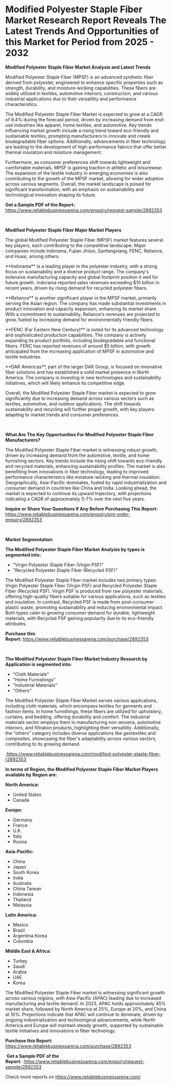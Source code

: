 <p><h1>Modified Polyester Staple Fiber Market Research Report Reveals The Latest Trends And Opportunities of this Market for Period from 2025 - 2032</h1></p><p><strong>Modified Polyester Staple Fiber Market Analysis and Latest Trends</strong></p>
<p><p>Modified Polyester Staple Fiber (MPSF) is an advanced synthetic fiber derived from polyester, engineered to enhance specific properties such as strength, durability, and moisture-wicking capabilities. These fibers are widely utilized in textiles, automotive interiors, construction, and various industrial applications due to their versatility and performance characteristics.</p><p>The Modified Polyester Staple Fiber Market is expected to grow at a CAGR of 9.4% during the forecast period, driven by increasing demand from end-use industries like apparel, home textiles, and automotive. Key trends influencing market growth include a rising trend toward eco-friendly and sustainable textiles, prompting manufacturers to innovate and create biodegradable fiber options. Additionally, advancements in fiber technology are leading to the development of high-performance fabrics that offer better thermal insulation and moisture management.</p><p>Furthermore, as consumer preferences shift towards lightweight and comfortable materials, MPSF is gaining traction in athletic and leisurewear. The expansion of the textile industry in emerging economies is also contributing to the growth of the MPSF market, allowing for wider adoption across various segments. Overall, the market landscape is poised for significant transformation, with an emphasis on sustainability and technological innovation shaping its future.</p></p>
<p><strong>Get a Sample PDF of the Report:&nbsp;</strong> <a href="https://www.reliablebusinessarena.com/enquiry/request-sample/2892353?utm_campaign=2947&utm_medium=2&utm_source=Github&utm_content=ia&utm_term=15032025&utm_id=modified-polyester-staple-fiber">https://www.reliablebusinessarena.com/enquiry/request-sample/2892353</a></p>
<p>&nbsp;</p>
<p><strong>Modified Polyester Staple Fiber Major Market Players</strong></p>
<p><p>The global Modified Polyester Staple Fiber (MPSF) market features several key players, each contributing to the competitive landscape. Major companies include Indorama, Fujian Jinlun, Sanfangxiang, FENC, Reliance, and Huaxi, among others.</p><p>**Indorama** is a leading player in the polyester industry, with a strong focus on sustainability and a diverse product range. The company's extensive manufacturing capacity and global footprint position it well for future growth. Indorama reported sales revenues exceeding $10 billion in recent years, driven by rising demand for recycled polyester fibers.</p><p>**Reliance** is another significant player in the MPSF market, primarily serving the Asian region. The company has made substantial investments in product innovation and capacity expansion, enhancing its market share. With a commitment to sustainability, Reliance's revenues are projected to grow, fueled by increasing demand for environmentally friendly fibers.</p><p>**FENC (Far Eastern New Century)** is noted for its advanced technology and sophisticated production capabilities. The company is actively expanding its product portfolio, including biodegradable and functional fibers. FENC has reported revenues of around $5 billion, with growth anticipated from the increasing application of MPSF in automotive and textile industries.</p><p>**DAK Americas**, part of the larger DAK Group, is focused on innovative fiber solutions and has established a solid market presence in North America. The company is investing in new technologies and sustainability initiatives, which will likely enhance its competitive edge.</p><p>Overall, the Modified Polyester Staple Fiber market is expected to grow significantly due to increasing demand across various sectors such as textiles, automotive, and outdoor applications. The shift towards sustainability and recycling will further propel growth, with key players adapting to market trends and consumer preferences.</p></p>
<p>&nbsp;</p>
<p><strong>What Are The Key Opportunities For Modified Polyester Staple Fiber Manufacturers?</strong></p>
<p><p>The Modified Polyester Staple Fiber market is witnessing robust growth, driven by increasing demand from the automotive, textile, and home furnishing sectors. Key trends include the rising shift towards eco-friendly and recycled materials, enhancing sustainability profiles. The market is also benefiting from innovations in fiber technology, leading to improved performance characteristics like moisture-wicking and thermal insulation. Geographically, Asia-Pacific dominates, fueled by rapid industrialization and consumer demand in countries like China and India. Looking ahead, the market is expected to continue its upward trajectory, with projections indicating a CAGR of approximately 5-7% over the next five years.</p></p>
<p><strong>Inquire or Share Your Questions If Any Before Purchasing This Report:</strong> <a href="https://www.reliablebusinessarena.com/enquiry/pre-order-enquiry/2892353?utm_campaign=2947&utm_medium=2&utm_source=Github&utm_content=ia&utm_term=15032025&utm_id=modified-polyester-staple-fiber">https://www.reliablebusinessarena.com/enquiry/pre-order-enquiry/2892353</a></p>
<p>&nbsp;</p>
<p><strong>Market Segmentation</strong></p>
<p><strong>The Modified Polyester Staple Fiber Market Analysis by types is segmented into:</strong></p>
<p><ul><li>"Virgin Polyester Staple Fiber (Virgin PSF)"</li><li>"Recycled Polyester Staple Fiber (Recycled PSF)"</li></ul></p>
<p><p>The Modified Polyester Staple Fiber market includes two primary types: Virgin Polyester Staple Fiber (Virgin PSF) and Recycled Polyester Staple Fiber (Recycled PSF). Virgin PSF is produced from raw polyester materials, offering high-quality fibers suitable for various applications, such as textiles and insulation. In contrast, Recycled PSF is made from post-consumer plastic waste, promoting sustainability and reducing environmental impact. Both types cater to growing consumer demand for durable, lightweight materials, with Recycled PSF gaining popularity due to its eco-friendly attributes.</p></p>
<p><strong>Purchase this Report:&nbsp;</strong><a href="https://www.reliablebusinessarena.com/purchase/2892353?utm_campaign=2947&utm_medium=2&utm_source=Github&utm_content=ia&utm_term=15032025&utm_id=modified-polyester-staple-fiber">https://www.reliablebusinessarena.com/purchase/2892353</a></p>
<p>&nbsp;</p>
<p><strong>The Modified Polyester Staple Fiber Market Industry Research by Application is segmented into:</strong></p>
<p><ul><li>"Cloth Materials"</li><li>"Home Furnishings"</li><li>"Industrial Materials"</li><li>"Others"</li></ul></p>
<p><p>The Modified Polyester Staple Fiber Market serves various applications, including cloth materials, which encompass textiles for garments and fashion items. In home furnishings, these fibers are utilized for upholstery, curtains, and bedding, offering durability and comfort. The industrial materials sector employs them in manufacturing non-wovens, automotive interiors, and filtration products, highlighting their versatility. Additionally, the "others" category includes diverse applications like geotextiles and composites, showcasing the fiber's adaptability across various sectors, contributing to its growing demand.</p></p>
<p><a href="https://www.reliablebusinessarena.com/modified-polyester-staple-fiber-r2892353?utm_campaign=2947&utm_medium=2&utm_source=Github&utm_content=ia&utm_term=15032025&utm_id=modified-polyester-staple-fiber">&nbsp;https://www.reliablebusinessarena.com/modified-polyester-staple-fiber-r2892353</a></p>
<p><strong>In terms of Region, the Modified Polyester Staple Fiber Market Players available by Region are:</strong></p>
<p>
    <p> <strong> North America: </strong>
        <ul>
            <li>United States</li>
            <li>Canada</li>
        </ul>
        </p> 
    <p> <strong> Europe: </strong>
        <ul>
            <li>Germany</li>
            <li>France</li>
            <li>U.K.</li>
            <li>Italy</li>
            <li>Russia</li>
        </ul>
        </p> 
    <p> <strong> Asia-Pacific: </strong>
        <ul>
            <li>China</li>
            <li>Japan</li>
            <li>South Korea</li>
            <li>India</li>
            <li>Australia</li>
            <li>China Taiwan</li>
            <li>Indonesia</li>
            <li>Thailand</li>
            <li>Malaysia</li>
        </ul>
        </p> 
    <p> <strong> Latin America: </strong>
        <ul>
            <li>Mexico</li>
            <li>Brazil</li>
            <li>Argentina Korea</li>
            <li>Colombia</li>
        </ul>
        </p> 
    <p> <strong> Middle East & Africa: </strong>
        <ul>
            <li>Turkey</li>
            <li>Saudi</li>
            <li>Arabia</li>
            <li>UAE</li>
            <li>Korea</li>
        </ul>
    </p>
    </p>
<p><p>The Modified Polyester Staple Fiber market is witnessing significant growth across various regions, with Asia-Pacific (APAC) leading due to increased manufacturing and textile demand. In 2023, APAC holds approximately 45% market share, followed by North America at 25%, Europe at 20%, and China at 10%. Projections indicate that APAC will continue to dominate, driven by ongoing industrialization and technological advancements, while North America and Europe will maintain steady growth, supported by sustainable textile initiatives and innovations in fiber technology.</p></p>
<p><strong>Purchase this Report: </strong><a href="https://www.reliablebusinessarena.com/purchase/2892353?utm_campaign=2947&utm_medium=2&utm_source=Github&utm_content=ia&utm_term=15032025&utm_id=modified-polyester-staple-fiber">https://www.reliablebusinessarena.com/purchase/2892353</a></p>
<p>&nbsp;<strong>Get a Sample PDF of the Report:&nbsp;&nbsp;</strong><a href="https://www.reliablebusinessarena.com/enquiry/request-sample/2892353?utm_campaign=2947&utm_medium=2&utm_source=Github&utm_content=ia&utm_term=15032025&utm_id=modified-polyester-staple-fiber">https://www.reliablebusinessarena.com/enquiry/request-sample/2892353</a></p>
<p><strong></strong></p>
<p>Check more reports on <a href="https://www.reliablebusinessarena.com/?utm_campaign=2947&utm_medium=2&utm_source=Github&utm_content=ia&utm_term=15032025&utm_id=modified-polyester-staple-fiber">https://www.reliablebusinessarena.com/</a></p>
